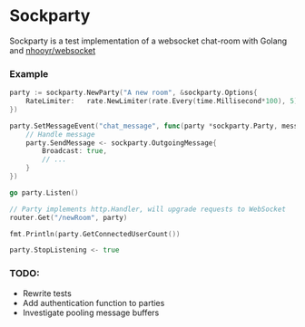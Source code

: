 # Sockparty

Sockparty is a test implementation of a websocket chat-room with Golang and [nhooyr/websocket](https://github.com/nhooyr/websocket)

### Example

```go
party := sockparty.NewParty("A new room", &sockparty.Options{
	RateLimiter:   rate.NewLimiter(rate.Every(time.Millisecond*100), 5),
})

party.SetMessageEvent("chat_message", func(party *sockparty.Party, message sockparty.IncomingMessage) {
	// Handle message
	party.SendMessage <- sockparty.OutgoingMessage{
		Broadcast: true,
		// ...
	}
})

go party.Listen()

// Party implements http.Handler, will upgrade requests to WebSocket
router.Get("/newRoom", party)

fmt.Println(party.GetConnectedUserCount())

party.StopListening <- true
```

### TODO:
* Rewrite tests
* Add authentication function to parties
* Investigate pooling message buffers